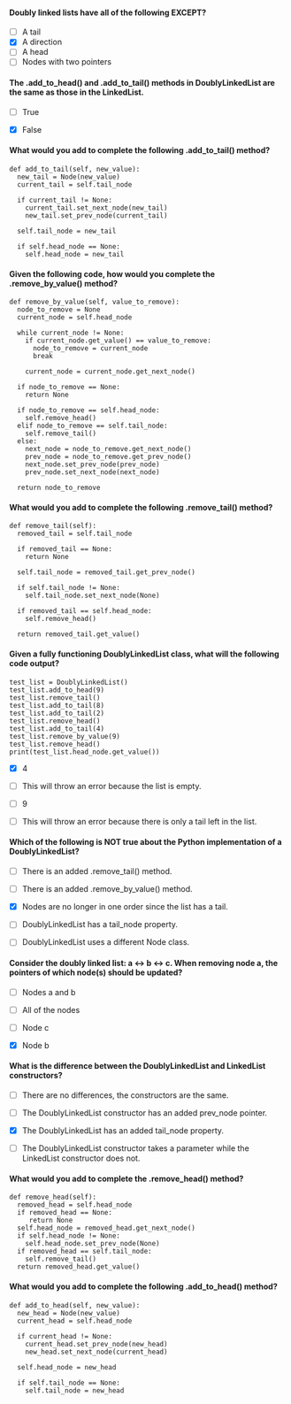 #### Doubly linked lists have all of the following EXCEPT?

- [ ] A tail
- [x] A direction
- [ ] A head
- [ ] Nodes with two pointers

#### The .add_to_head() and .add_to_tail() methods in DoublyLinkedList are the same as those in the LinkedList.

- [ ] True
- [x] False



#### What would you add to complete the following .add_to_tail() method?

    def add_to_tail(self, new_value):
      new_tail = Node(new_value)
      current_tail = self.tail_node

      if current_tail != None:
        current_tail.set_next_node(new_tail)
        new_tail.set_prev_node(current_tail)

      self.tail_node = new_tail

      if self.head_node == None:
        self.head_node = new_tail



#### Given the following code, how would you complete the .remove_by_value() method?

    def remove_by_value(self, value_to_remove):
      node_to_remove = None
      current_node = self.head_node

      while current_node != None:
        if current_node.get_value() == value_to_remove:
          node_to_remove = current_node
          break

        current_node = current_node.get_next_node()

      if node_to_remove == None:
        return None

      if node_to_remove == self.head_node:
        self.remove_head()
      elif node_to_remove == self.tail_node:
        self.remove_tail()
      else:
        next_node = node_to_remove.get_next_node()
        prev_node = node_to_remove.get_prev_node()
        next_node.set_prev_node(prev_node)
        prev_node.set_next_node(next_node)

      return node_to_remove



#### What would you add to complete the following .remove_tail() method?

    def remove_tail(self):
      removed_tail = self.tail_node

      if removed_tail == None:
        return None

      self.tail_node = removed_tail.get_prev_node()

      if self.tail_node != None:
        self.tail_node.set_next_node(None)

      if removed_tail == self.head_node:
        self.remove_head()

      return removed_tail.get_value()



#### Given a fully functioning DoublyLinkedList class, what will the following code output?

    test_list = DoublyLinkedList()
    test_list.add_to_head(9)
    test_list.remove_tail()
    test_list.add_to_tail(8)
    test_list.add_to_tail(2)
    test_list.remove_head()
    test_list.add_to_tail(4)
    test_list.remove_by_value(9)
    test_list.remove_head()
    print(test_list.head_node.get_value())


- [x] 4
- [ ] This will throw an error because the list is empty.
- [ ] 9
- [ ] This will throw an error because there is only a tail left in the list.



#### Which of the following is NOT true about the Python implementation of a DoublyLinkedList?

- [ ] There is an added .remove_tail() method.
- [ ] There is an added .remove_by_value() method.
- [x] Nodes are no longer in one order since the list has a tail.
- [ ] DoublyLinkedList has a tail_node property.
- [ ] DoublyLinkedList uses a different Node class.



#### Consider the doubly linked list: a <-> b <-> c. When removing node a, the pointers of which node(s) should be updated?

- [ ] Nodes a and b
- [ ] All of the nodes
- [ ] Node c
- [x] Node b


#### What is the difference between the DoublyLinkedList and LinkedList constructors?

- [ ] There are no differences, the constructors are the same.
- [ ] The DoublyLinkedList constructor has an added prev_node pointer.
- [x] The DoublyLinkedList has an added tail_node property.
- [ ] The DoublyLinkedList constructor takes a parameter while the LinkedList constructor does not.


#### What would you add to complete the .remove_head() method?

    def remove_head(self):
      removed_head = self.head_node
      if removed_head == None:
         return None
      self.head_node = removed_head.get_next_node()
      if self.head_node != None:
        self.head_node.set_prev_node(None)
      if removed_head == self.tail_node:
        self.remove_tail()
      return removed_head.get_value()



#### What would you add to complete the following .add_to_head() method?

    def add_to_head(self, new_value):
      new_head = Node(new_value)
      current_head = self.head_node

      if current_head != None:
        current_head.set_prev_node(new_head)
        new_head.set_next_node(current_head)

      self.head_node = new_head

      if self.tail_node == None:
        self.tail_node = new_head
